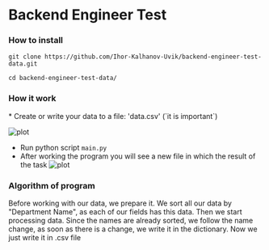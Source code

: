 # Backend Engineer Test

<h3>How to install </h3>

```
git clone https://github.com/Ihor-Kalhanov-Uvik/backend-engineer-test-data.git

cd backend-engineer-test-data/
````

<h3>How it work</h3>
* Create or write your data to a file: 'data.csv' (`it is important`)

![plot](docs/main_csv.png)
* Run python script `main.py`
* After working the program you will see a new file in which the result of the task
![plot](docs/result_data_table.png)

<h3>Algorithm of program</h3>

<p>Before working with our data, we prepare it. We sort all our data by "Department Name", as each of our fields has this data. Then we start processing data.  
Since the names are already sorted, we follow the name change, as soon as there is a change, we write it in the dictionary. Now we just write it in .csv file
</p>




